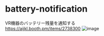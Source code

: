 # battery-notification  
VR機器のバッテリー残量を通知する  
https://aijkl.booth.pm/items/2738300
![image](https://user-images.githubusercontent.com/51302983/167744914-b1883294-506e-4fd7-a121-eddaca7b39be.png)
